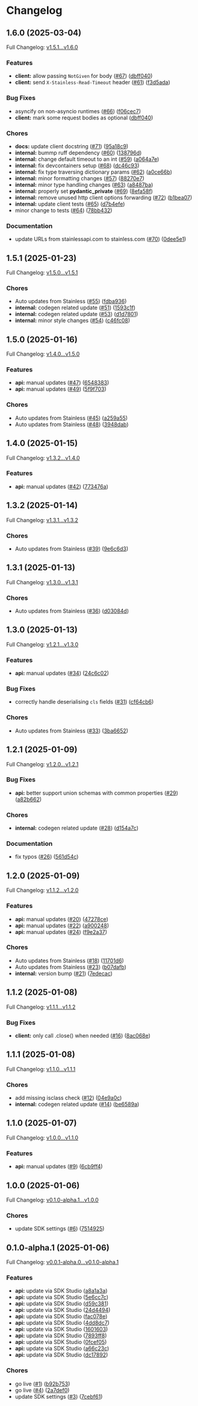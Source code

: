 # Changelog

## 1.6.0 (2025-03-04)

Full Changelog: [v1.5.1...v1.6.0](https://github.com/Avido-AI/avido-py/compare/v1.5.1...v1.6.0)

### Features

* **client:** allow passing `NotGiven` for body ([#67](https://github.com/Avido-AI/avido-py/issues/67)) ([dbff040](https://github.com/Avido-AI/avido-py/commit/dbff040aab650794b2b187f54aab6a7eed330c1f))
* **client:** send `X-Stainless-Read-Timeout` header ([#61](https://github.com/Avido-AI/avido-py/issues/61)) ([f3d5ada](https://github.com/Avido-AI/avido-py/commit/f3d5adaa193bbdd6bb46e503b6766c8098032063))


### Bug Fixes

* asyncify on non-asyncio runtimes ([#66](https://github.com/Avido-AI/avido-py/issues/66)) ([f06cec7](https://github.com/Avido-AI/avido-py/commit/f06cec7977861737134ca08c1f2ac8ea7f6174ba))
* **client:** mark some request bodies as optional ([dbff040](https://github.com/Avido-AI/avido-py/commit/dbff040aab650794b2b187f54aab6a7eed330c1f))


### Chores

* **docs:** update client docstring ([#71](https://github.com/Avido-AI/avido-py/issues/71)) ([95a18c9](https://github.com/Avido-AI/avido-py/commit/95a18c920783118be874cbe508d74a37a85a7699))
* **internal:** bummp ruff dependency ([#60](https://github.com/Avido-AI/avido-py/issues/60)) ([138796d](https://github.com/Avido-AI/avido-py/commit/138796d10b29fbcb5e9c2fdcedd82e37a730494b))
* **internal:** change default timeout to an int ([#59](https://github.com/Avido-AI/avido-py/issues/59)) ([a064a7e](https://github.com/Avido-AI/avido-py/commit/a064a7edbfa07b104b2f53ecfcdf034003fc0d78))
* **internal:** fix devcontainers setup ([#68](https://github.com/Avido-AI/avido-py/issues/68)) ([dc46c93](https://github.com/Avido-AI/avido-py/commit/dc46c9399295be7459af1171044e697690e4400e))
* **internal:** fix type traversing dictionary params ([#62](https://github.com/Avido-AI/avido-py/issues/62)) ([a0ce66b](https://github.com/Avido-AI/avido-py/commit/a0ce66bc6c2884d7cd567c1b41aa4fb47f592b95))
* **internal:** minor formatting changes ([#57](https://github.com/Avido-AI/avido-py/issues/57)) ([88270e7](https://github.com/Avido-AI/avido-py/commit/88270e75c1cedde3a2fb3fecff44cf0a7654b770))
* **internal:** minor type handling changes ([#63](https://github.com/Avido-AI/avido-py/issues/63)) ([a8487ba](https://github.com/Avido-AI/avido-py/commit/a8487ba24b4618d28ec6ec8023a71d2626dce071))
* **internal:** properly set __pydantic_private__ ([#69](https://github.com/Avido-AI/avido-py/issues/69)) ([8efa58f](https://github.com/Avido-AI/avido-py/commit/8efa58f03391c71351f2a82c9340dc8b028a3598))
* **internal:** remove unused http client options forwarding ([#72](https://github.com/Avido-AI/avido-py/issues/72)) ([b1bea07](https://github.com/Avido-AI/avido-py/commit/b1bea076374e33c5ec34398ddfc1e3a7c0ccc909))
* **internal:** update client tests ([#65](https://github.com/Avido-AI/avido-py/issues/65)) ([d7b4efe](https://github.com/Avido-AI/avido-py/commit/d7b4efe9c16bcfda57bff6a4f834bb4754e664c3))
* minor change to tests ([#64](https://github.com/Avido-AI/avido-py/issues/64)) ([78bb432](https://github.com/Avido-AI/avido-py/commit/78bb432c55b350c8181f2de23c4c8c9141bb84c3))


### Documentation

* update URLs from stainlessapi.com to stainless.com ([#70](https://github.com/Avido-AI/avido-py/issues/70)) ([0dee5e1](https://github.com/Avido-AI/avido-py/commit/0dee5e1df4ac6d13831da1ac4d1e0d1326dfa56a))

## 1.5.1 (2025-01-23)

Full Changelog: [v1.5.0...v1.5.1](https://github.com/Avido-AI/avido-py/compare/v1.5.0...v1.5.1)

### Chores

* Auto updates from Stainless ([#55](https://github.com/Avido-AI/avido-py/issues/55)) ([fdba936](https://github.com/Avido-AI/avido-py/commit/fdba936ca349e8b910f48582601321475f817ba9))
* **internal:** codegen related update ([#51](https://github.com/Avido-AI/avido-py/issues/51)) ([1593c1f](https://github.com/Avido-AI/avido-py/commit/1593c1f362d69fc720212f2fbecfb2bf53782094))
* **internal:** codegen related update ([#53](https://github.com/Avido-AI/avido-py/issues/53)) ([d1d7801](https://github.com/Avido-AI/avido-py/commit/d1d7801b3170ad251b8429e2ff97ce62e294a36a))
* **internal:** minor style changes ([#54](https://github.com/Avido-AI/avido-py/issues/54)) ([c46fc08](https://github.com/Avido-AI/avido-py/commit/c46fc0866d3ff856dc0c86e9bcafcf4bc09757df))

## 1.5.0 (2025-01-16)

Full Changelog: [v1.4.0...v1.5.0](https://github.com/Avido-AI/avido-py/compare/v1.4.0...v1.5.0)

### Features

* **api:** manual updates ([#47](https://github.com/Avido-AI/avido-py/issues/47)) ([6548383](https://github.com/Avido-AI/avido-py/commit/6548383eacc022ffc24490bafec2d78af35aa7b6))
* **api:** manual updates ([#49](https://github.com/Avido-AI/avido-py/issues/49)) ([5f9f703](https://github.com/Avido-AI/avido-py/commit/5f9f7039988e33fa4c901b4f8976e087238564dd))


### Chores

* Auto updates from Stainless ([#45](https://github.com/Avido-AI/avido-py/issues/45)) ([a259a55](https://github.com/Avido-AI/avido-py/commit/a259a55f5e603b8665f0673131f621b96dbfbb8d))
* Auto updates from Stainless ([#48](https://github.com/Avido-AI/avido-py/issues/48)) ([3948dab](https://github.com/Avido-AI/avido-py/commit/3948dabd04d2b221f2304032f3622a05c27a4066))

## 1.4.0 (2025-01-15)

Full Changelog: [v1.3.2...v1.4.0](https://github.com/Avido-AI/avido-py/compare/v1.3.2...v1.4.0)

### Features

* **api:** manual updates ([#42](https://github.com/Avido-AI/avido-py/issues/42)) ([773476a](https://github.com/Avido-AI/avido-py/commit/773476abd23f2e1f0b050390ec8ba1e85f8f83c4))

## 1.3.2 (2025-01-14)

Full Changelog: [v1.3.1...v1.3.2](https://github.com/Avido-AI/avido-py/compare/v1.3.1...v1.3.2)

### Chores

* Auto updates from Stainless ([#39](https://github.com/Avido-AI/avido-py/issues/39)) ([9e6c6d3](https://github.com/Avido-AI/avido-py/commit/9e6c6d3bd3c2cfe20535b9a219ec46666be00e92))

## 1.3.1 (2025-01-13)

Full Changelog: [v1.3.0...v1.3.1](https://github.com/Avido-AI/avido-py/compare/v1.3.0...v1.3.1)

### Chores

* Auto updates from Stainless ([#36](https://github.com/Avido-AI/avido-py/issues/36)) ([d03084d](https://github.com/Avido-AI/avido-py/commit/d03084dbd2a571faf9910d67a5cfa6c72851db01))

## 1.3.0 (2025-01-13)

Full Changelog: [v1.2.1...v1.3.0](https://github.com/Avido-AI/avido-py/compare/v1.2.1...v1.3.0)

### Features

* **api:** manual updates ([#34](https://github.com/Avido-AI/avido-py/issues/34)) ([24c6c02](https://github.com/Avido-AI/avido-py/commit/24c6c028e60f944518d5eb465e0076c124d82944))


### Bug Fixes

* correctly handle deserialising `cls` fields ([#31](https://github.com/Avido-AI/avido-py/issues/31)) ([cf64cb6](https://github.com/Avido-AI/avido-py/commit/cf64cb6b4208c58f5d5eb4fde497ecb88b94c146))


### Chores

* Auto updates from Stainless ([#33](https://github.com/Avido-AI/avido-py/issues/33)) ([3ba6652](https://github.com/Avido-AI/avido-py/commit/3ba665229eebf61bad067d6ae12d47661c4277bc))

## 1.2.1 (2025-01-09)

Full Changelog: [v1.2.0...v1.2.1](https://github.com/Avido-AI/avido-py/compare/v1.2.0...v1.2.1)

### Bug Fixes

* **api:** better support union schemas with common properties ([#29](https://github.com/Avido-AI/avido-py/issues/29)) ([a82b662](https://github.com/Avido-AI/avido-py/commit/a82b6621fe47006d9785f272cec694c969abbc53))


### Chores

* **internal:** codegen related update ([#28](https://github.com/Avido-AI/avido-py/issues/28)) ([d154a7c](https://github.com/Avido-AI/avido-py/commit/d154a7c5e80205982fb5451598d9c617ce156348))


### Documentation

* fix typos ([#26](https://github.com/Avido-AI/avido-py/issues/26)) ([561d54c](https://github.com/Avido-AI/avido-py/commit/561d54cdff97917aaf394ea9431bd063ce8dd3b4))

## 1.2.0 (2025-01-09)

Full Changelog: [v1.1.2...v1.2.0](https://github.com/Avido-AI/avido-py/compare/v1.1.2...v1.2.0)

### Features

* **api:** manual updates ([#20](https://github.com/Avido-AI/avido-py/issues/20)) ([47278ce](https://github.com/Avido-AI/avido-py/commit/47278cee41c08b69fb5e264e57f2274598230b9c))
* **api:** manual updates ([#22](https://github.com/Avido-AI/avido-py/issues/22)) ([a900248](https://github.com/Avido-AI/avido-py/commit/a9002480c138f6dad5e28400c30884abebc0c1c4))
* **api:** manual updates ([#24](https://github.com/Avido-AI/avido-py/issues/24)) ([f9e2a37](https://github.com/Avido-AI/avido-py/commit/f9e2a37037855f0ce8341251a70f0c25f6990f13))


### Chores

* Auto updates from Stainless ([#18](https://github.com/Avido-AI/avido-py/issues/18)) ([11701d6](https://github.com/Avido-AI/avido-py/commit/11701d66996f0c79ea8a4495482716f502263e85))
* Auto updates from Stainless ([#23](https://github.com/Avido-AI/avido-py/issues/23)) ([b07dafb](https://github.com/Avido-AI/avido-py/commit/b07dafb98069279df95a9366718a5e676ac9177d))
* **internal:** version bump ([#21](https://github.com/Avido-AI/avido-py/issues/21)) ([7edecac](https://github.com/Avido-AI/avido-py/commit/7edecac1d660bf41c2239a3b0a1b52b5eb259197))

## 1.1.2 (2025-01-08)

Full Changelog: [v1.1.1...v1.1.2](https://github.com/Avido-AI/avido-py/compare/v1.1.1...v1.1.2)

### Bug Fixes

* **client:** only call .close() when needed ([#16](https://github.com/Avido-AI/avido-py/issues/16)) ([8ac068e](https://github.com/Avido-AI/avido-py/commit/8ac068e5f7f7ba594e490acaea76f70a6f62641c))

## 1.1.1 (2025-01-08)

Full Changelog: [v1.1.0...v1.1.1](https://github.com/Avido-AI/avido-py/compare/v1.1.0...v1.1.1)

### Chores

* add missing isclass check ([#12](https://github.com/Avido-AI/avido-py/issues/12)) ([04e9a0c](https://github.com/Avido-AI/avido-py/commit/04e9a0c380fc9def7bde16e79598e6196e50330b))
* **internal:** codegen related update ([#14](https://github.com/Avido-AI/avido-py/issues/14)) ([be6589a](https://github.com/Avido-AI/avido-py/commit/be6589a08f08db44983e38917aa6a575d722b7df))

## 1.1.0 (2025-01-07)

Full Changelog: [v1.0.0...v1.1.0](https://github.com/Avido-AI/avido-py/compare/v1.0.0...v1.1.0)

### Features

* **api:** manual updates ([#9](https://github.com/Avido-AI/avido-py/issues/9)) ([6cb9ff4](https://github.com/Avido-AI/avido-py/commit/6cb9ff4212a42e7c8226fa1bc44a6148bd932467))

## 1.0.0 (2025-01-06)

Full Changelog: [v0.1.0-alpha.1...v1.0.0](https://github.com/Avido-AI/avido-py/compare/v0.1.0-alpha.1...v1.0.0)

### Chores

* update SDK settings ([#6](https://github.com/Avido-AI/avido-py/issues/6)) ([7514925](https://github.com/Avido-AI/avido-py/commit/7514925d253e9c99cc6f94b054b3a085bc06eed6))

## 0.1.0-alpha.1 (2025-01-06)

Full Changelog: [v0.0.1-alpha.0...v0.1.0-alpha.1](https://github.com/Avido-AI/avido-py/compare/v0.0.1-alpha.0...v0.1.0-alpha.1)

### Features

* **api:** update via SDK Studio ([a8a1a3a](https://github.com/Avido-AI/avido-py/commit/a8a1a3a3ab26f5d33038e4fb32911c7030398e86))
* **api:** update via SDK Studio ([5e6cc7c](https://github.com/Avido-AI/avido-py/commit/5e6cc7cb4ccfb1bcb8f70311969319dcd087daa3))
* **api:** update via SDK Studio ([d59c381](https://github.com/Avido-AI/avido-py/commit/d59c3818a8037ea0f62f5562032fe0130bd614ab))
* **api:** update via SDK Studio ([24d4494](https://github.com/Avido-AI/avido-py/commit/24d44943efc49ae7a8effd5c0ca6ee41e2727234))
* **api:** update via SDK Studio ([fac078e](https://github.com/Avido-AI/avido-py/commit/fac078e32794c9b44e05d127906914e075293d94))
* **api:** update via SDK Studio ([4dd8dc7](https://github.com/Avido-AI/avido-py/commit/4dd8dc7e4eda290498f2e356905dc1573e0645b6))
* **api:** update via SDK Studio ([1601603](https://github.com/Avido-AI/avido-py/commit/16016038e1a8a0da4a07056a63125a7580edf94d))
* **api:** update via SDK Studio ([7893ff8](https://github.com/Avido-AI/avido-py/commit/7893ff86f62b0914e1480f27689060327c1b3c6d))
* **api:** update via SDK Studio ([0fcef05](https://github.com/Avido-AI/avido-py/commit/0fcef05a4471dfa6df21806402a1fe122cd8f0d6))
* **api:** update via SDK Studio ([a66c23c](https://github.com/Avido-AI/avido-py/commit/a66c23c7c508ebdc0110ac4fe274807d0ee2b093))
* **api:** update via SDK Studio ([dc17892](https://github.com/Avido-AI/avido-py/commit/dc178922d71b2501ef4c18ea56ce715a3d959dc5))


### Chores

* go live ([#1](https://github.com/Avido-AI/avido-py/issues/1)) ([b92b753](https://github.com/Avido-AI/avido-py/commit/b92b753e80237da9b48b76af67ee57cb1da2ecce))
* go live ([#4](https://github.com/Avido-AI/avido-py/issues/4)) ([2a7def0](https://github.com/Avido-AI/avido-py/commit/2a7def013625d8ea2b7051c9330865bb168bd9d9))
* update SDK settings ([#3](https://github.com/Avido-AI/avido-py/issues/3)) ([7cebf61](https://github.com/Avido-AI/avido-py/commit/7cebf61017cfb04a8a5b3c905c205986902ccc58))
